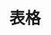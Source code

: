 # 表格
<div>
  <xc-table
    :options="options"
    :data="tableData"
    elementLoadingText="加载中..."
    elementLoadingBackground="rgba(0,0,0,.8)"
    :element-loading-svg="svg"
    element-loading-svg-view-box="-10, -10, 50, 50"
    isEditRow
    pagination
    stripe
    :total="total"
    :currentPage="current"
    :pageSize="pageSize"
    v-model:editRowIndex="editRowIndex"
    @confirm="confirm"
    @size-change="handleSizeChange"
    @current-change="handleCurrentChange"
  >
    <template #date="{ scope }">
      <el-icon-timer></el-icon-timer>
      <span style="margin-left: 10px">{{ scope.row.date }}</span>
    </template>
    <template #name="{ scope }">
      <el-popover effect="light" trigger="hover" placement="top">
        <template #default>
          <p>姓名: {{ scope.row.name }}</p>
          <p>住址: {{ scope.row.address }}</p>
        </template>
        <template #reference>
          <div class="name-wrapper">
            <el-tag size="medium">{{ scope.row.name }}</el-tag>
          </div>
        </template>
      </el-popover>
    </template>
    <template #editRow="scope">
      <el-button size="small" type="primary" @click="sure(scope.scope)">确认</el-button>
      <el-button size="small" type="danger">取消</el-button>
    </template>
    <template #action="scope">
      <el-button size="small" type="primary" @click="edit(scope.scope)">编辑</el-button>
      <el-button size="small" type="danger">删除</el-button>
    </template>
  </xc-table>
</div>

<script  setup>
import { ref, onMounted } from "vue";

let options = [
  {
    prop: "date",
    label: "日期",
    width: '180',
    align: "center",
    slot: "date",
    editable: true,
  },
  {
    prop: "name",
    label: "姓名",
    width: '180',
    align: "center",
    slot: "name",
  },
  {
    prop: "address",
    label: "地址",
    align: "center",
    editable: true,
  },
  {
    label: "操作",
    action: true,
    align: "center",
  },
];
let tableData = ref([]);
let editRowIndex = ref("");
let svg = `
        <path class="path" d="
          M 30 15
          L 28 17
          M 25.61 25.61
          A 15 15, 0, 0, 1, 15 30
          A 15 15, 0, 1, 1, 27.99 7.5
          L 15 15
        " style="stroke-width: 4px; fill: rgba(0, 0, 0, 0)"/>
      `;
setTimeout(() => {
tableData.value = [
  {
    date: '2016-05-03',
    name: 'Tom1',
    address: 'No. 189, Grove St, Los Angeles',
  },
  {
    date: '2016-05-02',
    name: 'Tom2',
    address: 'No. 189, Grove St, Los Angeles',
  },
  {
    date: '2016-05-04',
    name: 'Tom3',
    address: 'No. 189, Grove St, Los Angeles',
  },
  {
    date: '2016-05-01',
    name: 'Tom4',
    address: 'No. 189, Grove St, Los Angeles',
  },
]
}, 3000)

let current = ref(1);
let pageSize = ref(10);
let total = ref(0);
let getData = () => {
  
};
let handleSizeChange = (val) => {
  pageSize.value = val;
  getData();
};
let handleCurrentChange = (val) => {
  current.value = val;
  getData();
};
onMounted(() => {
  getData();
});

let edit = (scope) => {
  // console.log(scope)
  editRowIndex.value = "edit";
};
let sure = (scope) => {
  console.log(scope);
};
let confirm = (scope) => {
  // console.log(scope)
};
</script>

<style scoped>
svg {
  width: 1em;
  height: 1em;
}
</style>
